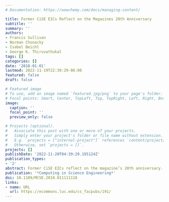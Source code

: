 ```yaml
---
# Documentation: https://wowchemy.com/docs/managing-content/

title: Former CiSE EICs Reflect on the Magazines 20th Anniversary
subtitle: ''
summary: ''
authors:
- Francis Sullivan
- Norman Chonacky
- Isabel Beichl
- George K. Thiruvathukal
tags: []
categories: []
date: '2018-01-01'
lastmod: 2022-11-19T22:39:29-06:00
featured: false
draft: false

# Featured image
# To use, add an image named `featured.jpg/png` to your page's folder.
# Focal points: Smart, Center, TopLeft, Top, TopRight, Left, Right, BottomLeft, Bottom, BottomRight.
image:
  caption: ''
  focal_point: ''
  preview_only: false

# Projects (optional).
#   Associate this post with one or more of your projects.
#   Simply enter your project's folder or file name without extension.
#   E.g. `projects = ["internal-project"]` references `content/project/deep-learning/index.md`.
#   Otherwise, set `projects = []`.
projects: []
publishDate: '2022-11-20T04:39:29.195124Z'
publication_types:
- '2'
abstract: Former CiSE EICs reflect on the magazine’s 20th anniversary.
publication: '*Computing in Science Engineering*'
doi: 10.1109/MCSE.2018.011111118
links:
- name: URL
  url: https://ecommons.luc.edu/cs_facpubs/191/
---
```

